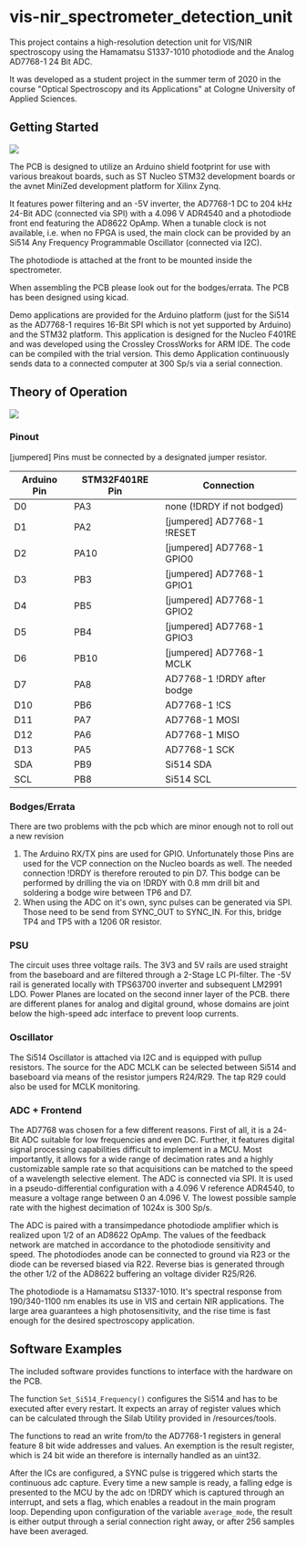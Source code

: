 # vis-nir_spectrometer_detection_unit
This project contains a high-resolution detection unit for VIS/NIR spectroscopy using the Hamamatsu S1337-1010 photodiode and the Analog AD7768-1 24 Bit ADC.

It was developed as a student project in the summer term of 2020 in the course "Optical Spectroscopy and its Applications" at Cologne University of Applied Sciences.

## Getting Started

![](https://github.com/bazjo/vis-nir_spectrometer_detection_unit/raw/master/resources/images/pcb.jpg)

The PCB is designed to utilize an Arduino shield footprint for use with various breakout boards, such as ST Nucleo STM32 development boards or the avnet MiniZed development platform for Xilinx Zynq.

It features power filtering and an -5V inverter, the AD7768-1 DC to 204 kHz 24-Bit ADC (connected via SPI) with a 4.096 V ADR4540 and a photodiode front end featuring the AD8622 OpAmp. When a tunable clock is not available, i.e. when no FPGA is used, the main clock can be provided by an Si514 Any Frequency Programmable Oscillator (connected via I2C).

The photodiode is attached at the front to be mounted inside the spectrometer.

When assembling the PCB please look out for the bodges/errata. The PCB has been designed using kicad.

Demo applications are provided for the Arduino platform (just for the Si514 as the AD7768-1 requires 16-Bit SPI which is not yet supported by Arduino) and the STM32 platform. This application is designed for the Nucleo F401RE and was developed using the Crossley CrossWorks for ARM IDE. The code can be compiled with the trial version. This demo Application continuously sends data to a connected computer at 300 Sp/s via a serial connection.

## Theory of Operation

![](https://github.com/bazjo/vis-nir_spectrometer_detection_unit/raw/master/resources/images/schematics.png)

### Pinout
[jumpered] Pins must be connected by a designated jumper resistor.

Arduino Pin | STM32F401RE Pin | Connection
---|---|---
D0|PA3|none (!DRDY if not bodged)
D1|PA2|[jumpered] AD7768-1 !RESET
D2|PA10|[jumpered] AD7768-1 GPIO0
D3|PB3|[jumpered] AD7768-1 GPIO1
D4|PB5|[jumpered] AD7768-1 GPIO2
D5|PB4|[jumpered] AD7768-1 GPIO3
D6|PB10|[jumpered] AD7768-1 MCLK
D7|PA8|AD7768-1 !DRDY after bodge
D10|PB6|AD7768-1 !CS
D11|PA7|AD7768-1 MOSI
D12|PA6|AD7768-1 MISO
D13|PA5|AD7768-1 SCK
SDA|PB9|Si514 SDA
SCL|PB8|Si514 SCL

### Bodges/Errata
There are two problems with the pcb which are minor enough not to roll out a new revision
1. The Arduino RX/TX pins are used for GPIO. Unfortunately those Pins are used for the VCP connection on the Nucleo boards as well. The needed connection !DRDY is therefore rerouted to pin D7. This bodge can be performed by drilling the via on !DRDY with 0.8 mm drill bit and soldering a bodge wire between TP6 and D7.
2. When using the ADC on it's own, sync pulses can be generated via SPI. Those need to be send from SYNC_OUT to SYNC_IN. For this, bridge TP4 and TP5 with a 1206 0R resistor.

### PSU
The circuit uses three voltage rails. The 3V3 and 5V rails are used straight from the baseboard and are filtered through a 2-Stage LC PI-filter. The -5V rail is generated locally with TPS63700 inverter and subsequent LM2991 LDO. Power Planes are located on the second inner layer of the PCB. there are different planes for analog and digital ground, whose domains are joint below the high-speed adc interface to prevent loop currents.

### Oscillator
The Si514 Oscillator is attached via I2C and is equipped with pullup resistors. The source for the ADC MCLK can be selected between Si514 and baseboard via means of the resistor jumpers R24/R29. The tap R29 could also be used for MCLK monitoring.

### ADC + Frontend
The AD7768 was chosen for a few different reasons. First of all, it is a 24-Bit ADC suitable for low frequencies and even DC. Further, it features digital signal processing capabilities difficult to implement in a MCU. Most importantly, it allows for a wide range of decimation rates and a highly customizable sample rate so that acquisitions can be matched to the speed of a wavelength selective element. The ADC is connected via SPI. It is used in a pseudo-differential configuration with a 4.096 V reference ADR4540, to measure a voltage range between 0 an 4.096 V. The lowest possible sample rate with the highest decimation of 1024x is 300 Sp/s.

The ADC is paired with a transimpedance photodiode amplifier which is realized upon 1/2 of an AD8622 OpAmp. The values of the feedback network are matched in accordance to the photodiode sensitivity and speed. The photodiodes anode can be connected to ground via R23 or the diode can be reversed biased via R22. Reverse bias is generated through the other 1/2 of the AD8622 buffering an voltage divider R25/R26.

The photodiode is a Hamamatsu S1337-1010. It's spectral response from 190/340-1100 nm enables its use in VIS and certain NIR applications. The large area guarantees a high photosensitivity, and the rise time is fast enough for the desired spectroscopy application.

## Software Examples
The included software provides functions to interface with the hardware on the PCB.

The function `Set_Si514_Frequency()` configures the Si514 and has to be executed after every restart. It expects an array of register values which can be calculated through the Silab Utility provided in /resources/tools.

The functions to read an write from/to the AD7768-1 registers in general feature 8 bit wide addresses and values. An exemption is the result register, which is 24 bit wide an therefore is internally handled as an uint32.

After the ICs are configured, a SYNC pulse is triggered which starts the continuous adc capture. Every time a new sample is ready, a falling edge is presented to the MCU by the adc on !DRDY which is captured through an interrupt, and sets a flag, which enables a readout in the main program loop. Depending upon configuration of the variable `average_mode`, the result is either output through a serial connection right away, or after 256 samples have been averaged.
